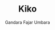 ---
title: Kiko
github: https://github.com/gfjaru/Kiko
demo: https://kiko.gfjaru.com
author: Gandara Fajar Umbara
ssg:
  - Jekyll
cms:
  - No Cms
---